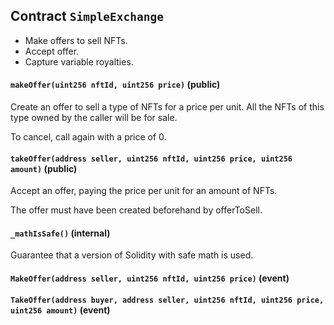 ## Contract `SimpleExchange`

- Make offers to sell NFTs.
- Accept offer.
- Capture variable royalties.




#### `makeOffer(uint256 nftId, uint256 price)` (public)

Create an offer to sell a type of NFTs for a price per unit.
All the NFTs of this type owned by the caller will be for sale.

To cancel, call again with a price of 0.



#### `takeOffer(address seller, uint256 nftId, uint256 price, uint256 amount)` (public)

Accept an offer, paying the price per unit for an amount of NFTs.

The offer must have been created beforehand by offerToSell.



#### `_mathIsSafe()` (internal)

Guarantee that a version of Solidity with safe math is used.




#### `MakeOffer(address seller, uint256 nftId, uint256 price)` (event)





#### `TakeOffer(address buyer, address seller, uint256 nftId, uint256 price, uint256 amount)` (event)





